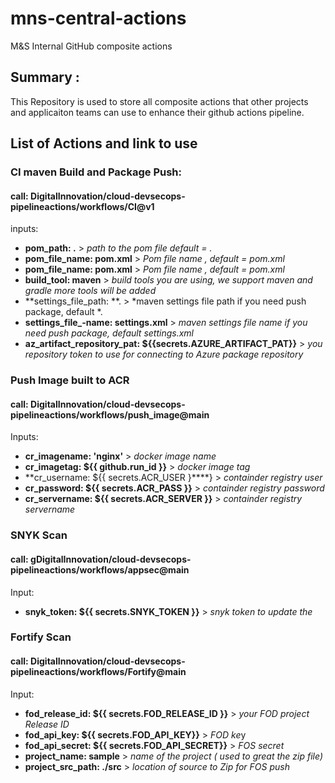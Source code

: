 # mns-central-actions

M&amp;S Internal GitHub composite actions

## Summary :

This Repository is used to store all composite actions that other projects and applicaiton teams can use to enhance their github actions pipeline.

## List of Actions and link to use


### CI maven Build and Package Push:

#### call:  DigitalInnovation/cloud-devsecops-pipelineactions/workflows/CI@v1

inputs:

- **pom\_path: .** 				> *path to the pom file default = .*
- **pom\_file\_name: pom.xml** 	> *Pom file name , default = pom.xml*
- **pom\_file\_name: pom.xml** 	> *Pom file name , default = pom.xml*
- **build\_tool: maven** 		> *build tools you are using, we support maven and gradle more tools will be added*
- **settings\_file\_path: **. 	> *maven settings file path if you need push package, default *.
- **settings\_file\_-name: settings.xml** 	> *maven settings file name if you need push package, default settings.xml*
- **az\_artifact\_repository\_pat: ${{secrets.AZURE\_ARTIFACT\_PAT}}** 	> *you repository token to use for connecting to Azure package repository*

### Push Image built to ACR

#### call: DigitalInnovation/cloud-devsecops-pipelineactions/workflows/push\_image@main

Inputs:

- **cr\_imagename: 'nginx'**  					> *docker image name*
- **cr\_imagetag: ${{ github.run\_id }}** 		> *docker image tag*
- **cr\_username: ${{ secrets.ACR\_USER }****} 		> *containder registry user*
- **cr\_password: ${{ secrets.ACR\_PASS }}** 		> *containder registry password*
- **cr\_servername: ${{ secrets.ACR\_SERVER }}** 	> *containder registry servername*

### SNYK Scan

#### call: gDigitalInnovation/cloud-devsecops-pipelineactions/workflows/appsec@main

Input:

- **snyk\_token: ${{ secrets.SNYK\_TOKEN }}** 	> *snyk token to update the*

### Fortify Scan

#### call: DigitalInnovation/cloud-devsecops-pipelineactions/workflows/Fortify@main

Input:

- **fod\_release\_id: ${{ secrets.FOD\_RELEASE\_ID }}** 	> *your FOD project Release ID*
- **fod\_api\_key: ${{ secrets.FOD\_API\_KEY}}** 			> *FOD ke*y
- **fod\_api\_secret: ${{ secrets.FOD\_API\_SECRET}}** 	> *FOS secret*
- **project\_name: sample**  							> *name of the project ( used to great the zip file)*
- **project\_src\_path: ./src** 						> *location of source to Zip for FOS push*
